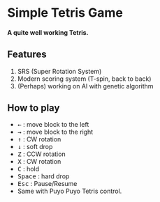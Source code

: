# Simple Tetris Game

#### A quite well working Tetris.

## Features
   1. SRS (Super Rotation System)
   2. Modern scoring system (T-spin, back to back)
   3. (Perhaps) working on AI with genetic algorithm

## How to play
   - <kbd>←</kbd> : move block to the left
   - <kbd>→</kbd> : move block to the right
   - <kbd>↑</kbd> : CW rotation
   - <kbd>↓</kbd> : soft drop
   - <kbd>Z</kbd> : CCW rotation
   - <kbd>X</kbd> : CW rotation
   - <kbd>C</kbd> : hold
   - <kbd>Space</kbd> : hard drop
   - <kbd>Esc</kbd> : Pause/Resume
   - Same with Puyo Puyo Tetris control.
